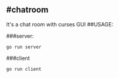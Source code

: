 #chatroom
-----
It's a chat room with curses GUI
##USAGE:

###server:
```
go run server
```

###client
```
go run client
```
